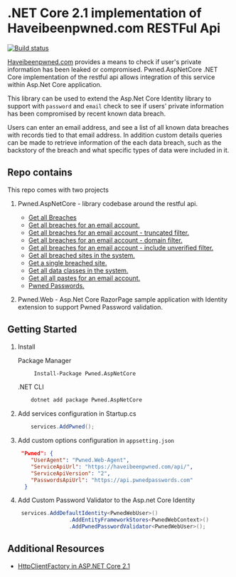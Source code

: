 # .NET Core 2.1 implementation of Haveibeenpwned.com RESTFul Api
[![Build status](https://ci.appveyor.com/api/projects/status/nn5g8qqeoyq4l46f?svg=true)](https://ci.appveyor.com/project/kdcllc/pwned-aspnetcore)

[Haveibeenpwned.com](https://haveibeenpwned.com/) provides a means to check if user's private information has been leaked or compromised. 
Pwned.AspNetCore .NET Core implementation of the restful api allows integration of this service within Asp.Net Core application.

This library can be used to extend the Asp.Net Core Identity library to support with `password` and `email` check to see if users' private information has been compromised by recent known data breach.

Users can enter an email address, and see a list of all known data breaches with records tied to that email address. In addition custom details queries can be made to retrieve information of the each data breach, such as the backstory of the breach and what specific types of data were included in it.

## Repo contains

This repo comes with two projects

1. Pwned.AspNetCore - library codebase around the restful api.

    - [Get all Breaches](https://haveibeenpwned.com/api/v2/breaches)
    - [Get all breaches for an email account.](https://haveibeenpwned.com/api/v2/breachedaccount/test@example.com)
    - [Get all breaches for an email account - truncated filter.](https://haveibeenpwned.com/api/v2/breachedaccount/test@example.com?truncateResponse=true)
    - [Get all breaches for an email account - domain filter.](https://haveibeenpwned.com/api/v2/breachedaccount/test@example.com?domain=adobe.com)
    - [Get all breaches for an email account - include unverified filter.](https://haveibeenpwned.com/api/v2/breachedaccount/test@example.com?includeUnverified=true)
    - [Get all breached sites in the system.](https://haveibeenpwned.com/api/v2/breaches?domain=adobe.com)
    - [Get a single breached site.](https://haveibeenpwned.com/api/v2/breach/Adobe)
    - [Get all data classes in the system.](https://haveibeenpwned.com/api/v2/dataclasses)
    - [Get all all pastes for an email account.](https://haveibeenpwned.com/api/v2/pasteaccount/test@example.com)
    - [Pwned Passwords.](https://api.pwnedpasswords.com/range/21BD1)

2. Pwned.Web - Asp.Net Core RazorPage sample application with Identity extension to support Pwned Password validation.

## Getting Started

1. Install

    Package Manager
    ```cmd
         Install-Package Pwned.AspNetCore
    ```
    .NET CLI
    ```cmd
        dotnet add package Pwned.AspNetCore
    ```

2. Add services configuration in Startup.cs

    ```c#
        services.AddPwned();
    ```
3. Add custom options configuration in `appsetting.json`
    ```json
     "Pwned": {
        "UserAgent": "Pwned.Web-Agent",
        "ServiceApiUrl": "https://haveibeenpwned.com/api/",
        "ServiceApiVersion": "2",
        "PasswordsApiUrl": "https://api.pwnedpasswords.com"
      }
    ```
4. Add Custom Password Validator to the Asp.net Core Identity
    ```c#
     services.AddDefaultIdentity<PwnedWebUser>()
                    .AddEntityFrameworkStores<PwnedWebContext>()
                    .AddPwnedPasswordValidator<PwnedWebUser>();
    ```

## Additional Resources
- [HttpClientFactory in ASP.NET Core 2.1 ](https://www.stevejgordon.co.uk/introduction-to-httpclientfactory-aspnetcore)
